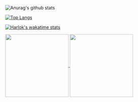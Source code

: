 ![Anurag's github stats](https://github-readme-stats.vercel.app/api?username=ruben1132&hide_border=true&theme=github_dark&show_icons=true)

[![Top Langs](https://github-readme-stats.vercel.app/api/top-langs/?username=ruben1132)](https://github.com/ruben1132/github-readme-stats)


[![Harlok's wakatime stats](https://github-readme-stats.vercel.app/api/wakatime?username=Ruben1132)](https://github.com/ruben1132/github-readme-stats)


<a href="https://github.com/ruben1132/github-readme-stats">
  <img height=200 align="center" src="https://github-readme-stats.vercel.app/api/top-langs/?username=ruben1132" />
</a>
<a href="https://github.com/ruben1132/convoychat">
  <img height=200 align="center" src="https://github-readme-stats.vercel.app/api/wakatime?username=Ruben1132" />
</a>

<!--
**ruben1132/ruben1132** is a ✨ _special_ ✨ repository because its `README.md` (this file) appears on your GitHub profile.

Here are some ideas to get you started:

- 🔭 I’m currently working on ...
- 🌱 I’m currently learning ...
- 👯 I’m looking to collaborate on ...
- 🤔 I’m looking for help with ...
- 💬 Ask me about ...
- 📫 How to reach me: ...
- 😄 Pronouns: ...
- ⚡ Fun fact: ...
-->
